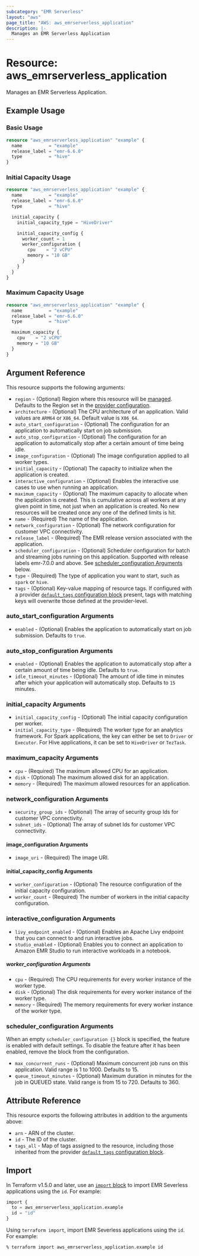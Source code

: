 ```yaml
---
subcategory: "EMR Serverless"
layout: "aws"
page_title: "AWS: aws_emrserverless_application"
description: |-
  Manages an EMR Serverless Application
---
```


# Resource: aws_emrserverless_application

Manages an EMR Serverless Application.

## Example Usage

### Basic Usage

```terraform
resource "aws_emrserverless_application" "example" {
  name          = "example"
  release_label = "emr-6.6.0"
  type          = "hive"
}
```

### Initial Capacity Usage

```terraform
resource "aws_emrserverless_application" "example" {
  name          = "example"
  release_label = "emr-6.6.0"
  type          = "hive"

  initial_capacity {
    initial_capacity_type = "HiveDriver"

    initial_capacity_config {
      worker_count = 1
      worker_configuration {
        cpu    = "2 vCPU"
        memory = "10 GB"
      }
    }
  }
}
```

### Maximum Capacity Usage

```terraform
resource "aws_emrserverless_application" "example" {
  name          = "example"
  release_label = "emr-6.6.0"
  type          = "hive"

  maximum_capacity {
    cpu    = "2 vCPU"
    memory = "10 GB"
  }
}
```

## Argument Reference

This resource supports the following arguments:

* `region` - (Optional) Region where this resource will be [managed](https://docs.aws.amazon.com/general/latest/gr/rande.html#regional-endpoints). Defaults to the Region set in the [provider configuration](https://registry.terraform.io/providers/hashicorp/aws/latest/docs#aws-configuration-reference).
* `architecture` - (Optional) The CPU architecture of an application. Valid values are `ARM64` or `X86_64`. Default value is `X86_64`.
* `auto_start_configuration` - (Optional) The configuration for an application to automatically start on job submission.
* `auto_stop_configuration` - (Optional) The configuration for an application to automatically stop after a certain amount of time being idle.
* `image_configuration` - (Optional) The image configuration applied to all worker types.
* `initial_capacity` - (Optional) The capacity to initialize when the application is created.
* `interactive_configuration` - (Optional) Enables the interactive use cases to use when running an application.
* `maximum_capacity` - (Optional) The maximum capacity to allocate when the application is created. This is cumulative across all workers at any given point in time, not just when an application is created. No new resources will be created once any one of the defined limits is hit.
* `name` - (Required) The name of the application.
* `network_configuration` - (Optional) The network configuration for customer VPC connectivity.
* `release_label` - (Required) The EMR release version associated with the application.
* `scheduler_configuration` - (Optional) Scheduler configuration for batch and streaming jobs running on this application. Supported with release labels emr-7.0.0 and above. See [scheduler_configuration Arguments](#scheduler_configuration-arguments) below.
* `type` - (Required) The type of application you want to start, such as `spark` or `hive`.
* `tags` - (Optional) Key-value mapping of resource tags. If configured with a provider [`default_tags` configuration block](https://registry.terraform.io/providers/hashicorp/aws/latest/docs#default_tags-configuration-block) present, tags with matching keys will overwrite those defined at the provider-level.

### auto_start_configuration Arguments

* `enabled` - (Optional) Enables the application to automatically start on job submission. Defaults to `true`.

### auto_stop_configuration Arguments

* `enabled` - (Optional) Enables the application to automatically stop after a certain amount of time being idle. Defaults to `true`.
* `idle_timeout_minutes` - (Optional) The amount of idle time in minutes after which your application will automatically stop. Defaults to `15` minutes.

### initial_capacity Arguments

* `initial_capacity_config` - (Optional) The initial capacity configuration per worker.
* `initial_capacity_type` - (Required) The worker type for an analytics framework. For Spark applications, the key can either be set to `Driver` or `Executor`. For Hive applications, it can be set to `HiveDriver` or `TezTask`.

### maximum_capacity Arguments

* `cpu` - (Required) The maximum allowed CPU for an application.
* `disk` - (Optional) The maximum allowed disk for an application.
* `memory` - (Required) The maximum allowed resources for an application.

### network_configuration Arguments

* `security_group_ids` - (Optional) The array of security group Ids for customer VPC connectivity.
* `subnet_ids` - (Optional) The array of subnet Ids for customer VPC connectivity.

#### image_configuration Arguments

* `image_uri` - (Required) The image URI.

#### initial_capacity_config Arguments

* `worker_configuration` - (Optional) The resource configuration of the initial capacity configuration.
* `worker_count` - (Required) The number of workers in the initial capacity configuration.

### interactive_configuration Arguments

* `livy_endpoint_enabled` - (Optional) Enables an Apache Livy endpoint that you can connect to and run interactive jobs.
* `studio_enabled` - (Optional) Enables you to connect an application to Amazon EMR Studio to run interactive workloads in a notebook.

##### worker_configuration Arguments

* `cpu` - (Required) The CPU requirements for every worker instance of the worker type.
* `disk` - (Optional) The disk requirements for every worker instance of the worker type.
* `memory` - (Required) The memory requirements for every worker instance of the worker type.

### scheduler_configuration Arguments

When an empty `scheduler_configuration {}` block is specified, the feature is enabled with default settings.
To disable the feature after it has been enabled, remove the block from the configuration.

* `max_concurrent_runs` - (Optional) Maximum concurrent job runs on this application. Valid range is 1 to 1000. Defaults to 15.
* `queue_timeout_minutes` - (Optional) Maximum duration in minutes for the job in QUEUED state. Valid range is from 15 to 720. Defaults to 360.

## Attribute Reference

This resource exports the following attributes in addition to the arguments above:

* `arn` - ARN of the cluster.
* `id` - The ID of the cluster.
* `tags_all` - Map of tags assigned to the resource, including those inherited from the provider [`default_tags` configuration block](https://registry.terraform.io/providers/hashicorp/aws/latest/docs#default_tags-configuration-block).

## Import

In Terraform v1.5.0 and later, use an [`import` block](https://developer.hashicorp.com/terraform/language/import) to import EMR Severless applications using the `id`. For example:

```terraform
import {
  to = aws_emrserverless_application.example
  id = "id"
}
```

Using `terraform import`, import EMR Severless applications using the `id`. For example:

```console
% terraform import aws_emrserverless_application.example id
```
